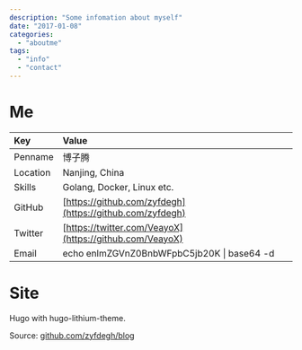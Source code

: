 ```yaml
---
description: "Some infomation about myself"
date: "2017-01-08"
categories:
  - "aboutme"
tags:
  - "info"
  - "contact"  
---
```


# Me

|Key|Value|
|:--|:--|
|Penname | 博子腾 |
|Location|Nanjing, China|
|Skills|Golang, Docker, Linux etc.|
|GitHub|[https://github.com/zyfdegh](https://github.com/zyfdegh)|
|Twitter|[https://twitter.com/VeayoX](https://github.com/VeayoX)|
|Email|echo enlmZGVnZ0BnbWFpbC5jb20K \| base64 -d|

# Site
Hugo with hugo-lithium-theme.

Source: [github.com/zyfdegh/blog][1]

[1]: https://github.com/zyfdegh/blog
